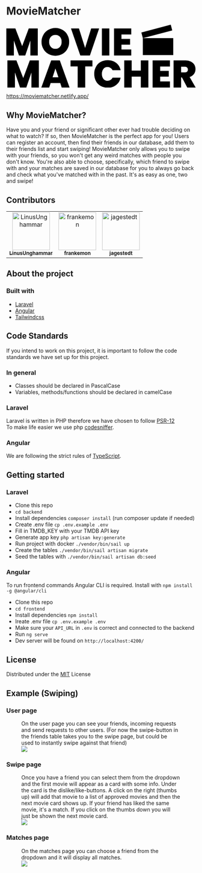 # MovieMatcher
<?xml version="1.0" encoding="UTF-8"?>
<svg viewBox="0 0 178.1 59.2" xmlns="http://www.w3.org/2000/svg">
<defs>

</defs>
<g data-name="Lager 2">
<g data-name="Lager 1">
<g data-name="Lager 1-2">
<rect class="cls-1" x="128.4" y="12.7" width="28.6" height="15.88"/>
<rect class="cls-1" transform="translate(3.1 36.4) rotate(-14.8)" x="127.2" y="3.6" width="28.6" height="5.56"/>
<g class="cls-2">
<path class="cls-1" d="M30.6,33.6V59h-7V45L18.8,59H12.9L8.1,44.9V59H1V33.6H9.5l6.4,16.5,6.2-16.5Z"/>
<path class="cls-1" d="M50.7,54.8h-9L40.3,59H32.9l9.3-25.4h8.1L59.5,59H52.1ZM49,49.4l-2.8-8.2-2.7,8.2Z"/>
<path class="cls-1" d="M81,33.6v5.6H74.2V59H67.1V39.2H60.4V33.6Z"/>
<path class="cls-1" d="m84.3 39.6a10.9 10.9 0 0 1 4.4-4.6 13.5 13.5 0 0 1 6.7-1.6 12.2 12.2 0 0 1 7.9 2.5 11.3 11.3 0 0 1 4.2 6.9h-7.6a4.6 4.6 0 0 0-1.9-2.2 5.1 5.1 0 0 0-2.8-0.8 4.8 4.8 0 0 0-3.9 1.8 7.2 7.2 0 0 0-1.4 4.6 7.3 7.3 0 0 0 1.4 4.7 4.8 4.8 0 0 0 3.9 1.8 5.1 5.1 0 0 0 2.8-0.8 4.6 4.6 0 0 0 1.9-2.2h7.6a11.3 11.3 0 0 1-4.2 6.9 12.3 12.3 0 0 1-7.9 2.6 13.6 13.6 0 0 1-6.7-1.7 11.2 11.2 0 0 1-4.4-4.5 13.7 13.7 0 0 1-1.6-6.8 12.9 12.9 0 0 1 1.6-6.6z"/>
<path class="cls-1" d="M133.6,33.6V59h-7.1V48.8h-8.6V59h-7V33.6h7v9.5h8.6V33.6Z"/>
<path class="cls-1" d="M144.7,39.3v4.1h8.1v5.4h-8.1v4.5h9.2V59H137.6V33.6h16.3v5.7Z"/>
<path class="cls-1" d="M170.2,59l-5-9.4h-.8V59h-7.1V33.6h11.2a12.1,12.1,0,0,1,5.2,1.1,8.2,8.2,0,0,1,3.2,2.9,8,8,0,0,1,1,4.1,7.2,7.2,0,0,1-1.4,4.6,7.8,7.8,0,0,1-4.1,2.8l5.7,9.9Zm-5.8-14.2h3.5a2.9,2.9,0,0,0,2.2-.7,2.8,2.8,0,0,0,.7-2,2.6,2.6,0,0,0-.8-1.9,2.8,2.8,0,0,0-2.1-.7h-3.5Z"/>
</g>
<g class="cls-2">
<path class="cls-1" d="M29.6,3.6V29h-7V15L17.8,29H11.9L7.1,14.9V29H0V3.6H8.5l6.4,16.5L21.1,3.6Z"/>
<path class="cls-1" d="m39.6 27.6a11.8 11.8 0 0 1-4.7-4.7 12.7 12.7 0 0 1-1.8-6.7 12.7 12.7 0 0 1 1.8-6.7 11.6 11.6 0 0 1 4.7-4.6 13.5 13.5 0 0 1 6.6-1.7 13.1 13.1 0 0 1 6.5 1.7 11.6 11.6 0 0 1 4.7 4.6 12.6 12.6 0 0 1 1.7 6.7 12.6 12.6 0 0 1-1.7 6.7 11.8 11.8 0 0 1-4.7 4.7 14.2 14.2 0 0 1-13.1 0zm10.8-6.7a6.5 6.5 0 0 0 1.6-4.7 6.8 6.8 0 0 0-1.6-4.8 5.4 5.4 0 0 0-4.2-1.7 5.5 5.5 0 0 0-4.3 1.7 6.8 6.8 0 0 0-1.6 4.8 6.4 6.4 0 0 0 1.6 4.7 5.2 5.2 0 0 0 4.3 1.8 5.2 5.2 0 0 0 4.2-1.8z"/>
<path class="cls-1" d="M87.3,3.6,78.6,29h-9L60.8,3.6h7.5l5.8,18.3L79.8,3.6Z"/>
<path class="cls-1" d="M96.9,3.6V29h-7V3.6Z"/>
<path class="cls-1" d="M108.3,9.3v4.1h8.1v5.4h-8.1v4.5h9.2V29H101.3V3.6h16.2V9.3Z"/>
</g>
</g>
</g>
</g>
</svg>

https://moviematcher.netlify.app/

## Why MovieMatcher?
Have you and your friend or significant other ever had trouble deciding on what to watch? If so, then MovieMatcher is the perfect app for you! Users can register an account, then find their friends in our database, add them to their friends list and start swiping! MovieMatcher only allows you to swipe with your friends, so you won't get any weird matches with people you don't know. You're also able to choose, specifically, which friend to swipe with and your matches are saved in our database for you to always go back and check what you've matched with in the past. It's as easy as one, two and swipe!

## Contributors
<table>
  <tr>
    <td align="center">
        <a href="https://github.com/LinusUnghammar">
            <img src="https://avatars.githubusercontent.com/u/70320500?v=4" width="100;" alt="LinusUnghammar"/>
            <br />
            <sub><b>LinusUnghammar</b></sub>
        </a>
    </td>
    <td align="center">
        <a href="https://github.com/frankemon">
            <img src="https://avatars.githubusercontent.com/u/70698241?v=4" width="100;" alt="frankemon"/>
            <br />
            <sub><b>frankemon</b></sub>
        </a>
    </td>
    <td align="center">
        <a href="https://github.com/jagestedt">
            <img src="https://avatars.githubusercontent.com/u/72127499?v=4" width="100;" alt="jagestedt"/>
            <br />
            <sub><b>jagestedt</b></sub>
        </a>
    </td>
  </tr>
</table>

## About the project

### Built with
- [Laravel](https://laravel.com/)
- [Angular](https://angular.io/)
- [Tailwindcss](https://tailwindcss.com/)

## Code Standards
If you intend to work on this project, it is important to follow the code standards we have set up for this project.

### In general
- Classes should be declared in PascalCase
- Variables, methods/functions should be declared in camelCase

### Laravel
Laravel is written in PHP therefore we have chosen to follow [PSR-12](https://www.php-fig.org/psr/psr-12/)<br/>
To make life easier we use php [codesniffer](https://github.com/squizlabs/PHP_CodeSniffer).

### Angular
We are following the strict rules of [TypeScript](https://www.typescriptlang.org/).

## Getting started

### Laravel 
- Clone this repo
- `cd backend`
- Install dependencies `composer install` (run composer update if needed)
- Create .env file `cp .env.example .env`
- Fill in TMDB_KEY with your TMDB API key
- Generate app key `php artisan key:generate` 
- Run project with docker `./vendor/bin/sail up`
- Create the tables `./vendor/bin/sail artisan migrate`
- Seed the tables with `./vendor/bin/sail artisan db:seed`

### Angular 
To run frontend commands Angular CLI is required. Install with `npm install -g @angular/cli` 
- Clone this repo
- `cd frontend`
- Install dependencies `npm install`
- Ireate .env file `cp .env.example .env`
- Make sure your `API_URL` in `.env` is correct and connected to the backend
- Run `ng serve`
- Dev server will be found on `http://localhost:4200/`

## License 
Distributed under the [MIT](https://mit-license.org/) License

## Example (Swiping)
### User page
<figure>
  <figcaption>On the user page you can see your friends, incoming requests and send requests to other users. (For now the swipe-button in the friends table takes you to the swipe page, but could be used to instantly swipe against that friend)</figcaption>
  <img src="https://cdn.discordapp.com/attachments/763816365554532363/851908008145715290/unknown.png"></img>
</figure>

### Swipe page
<figure>
  <figcaption>Once you have a friend you can select them from the dropdown and the first movie will appear as a card with some info. Under the card is the dislike/like-buttons. A click on the right (thumbs up) will add that movie to a list of approved movies and then the next movie card shows up. If your friend has liked the same movie, it's a match. If you click on the thumbs down you will just be shown the next movie card.</figcaption>
  <img src="https://cdn.discordapp.com/attachments/763816365554532363/851907028564705300/unknown.png"></img>
</figure>

### Matches page
<figure>
  <figcaption>On the matches page you can choose a friend from the dropdown and it will display all matches.</figcaption>
  <img src="https://cdn.discordapp.com/attachments/763816365554532363/851910487024861244/unknown.png"></img>
</figure>


